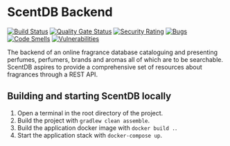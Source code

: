 # ScentDB Backend
[![Build Status](https://travis-ci.com/remus-selea/scentdb.svg?branch=master)](https://travis-ci.com/remus-selea/scentdb)
[![Quality Gate Status](https://sonarcloud.io/api/project_badges/measure?project=com.github.remus-selea%3Ascentdb&metric=alert_status)](https://sonarcloud.io/dashboard?id=com.github.remus-selea%3Ascentdb)
[![Security Rating](https://sonarcloud.io/api/project_badges/measure?project=com.github.remus-selea%3Ascentdb&metric=security_rating)](https://sonarcloud.io/dashboard?id=com.github.remus-selea%3Ascentdb)
[![Bugs](https://sonarcloud.io/api/project_badges/measure?project=com.github.remus-selea%3Ascentdb&metric=bugs)](https://sonarcloud.io/dashboard?id=com.github.remus-selea%3Ascentdb)
[![Code Smells](https://sonarcloud.io/api/project_badges/measure?project=com.github.remus-selea%3Ascentdb&metric=code_smells)](https://sonarcloud.io/dashboard?id=com.github.remus-selea%3Ascentdb)
[![Vulnerabilities](https://sonarcloud.io/api/project_badges/measure?project=com.github.remus-selea%3Ascentdb&metric=vulnerabilities)](https://sonarcloud.io/dashboard?id=com.github.remus-selea%3Ascentdb)

The backend of an online fragrance database cataloguing and presenting perfumes, perfumers, brands and aromas all of which are to be searchable.
ScentDB aspires to provide a comprehensive set of resources about fragrances through a REST API.

## Building and starting ScentDB locally

1. Open a terminal in the root directory of the project.
2. Build the project with `gradlew clean assemble`.
3. Build the application docker image with `docker build .`.
4. Start the application stack with `docker-compose up`.
